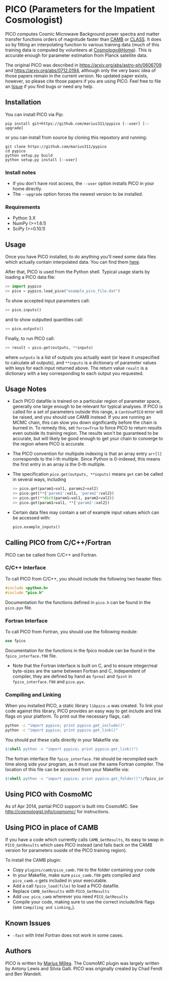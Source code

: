 # PICO (Parameters for the Impatient Cosmologist)

PICO computes Cosmic Microwave Background power spectra and matter transfer functions orders of magnitude faster than [CAMB](https://camb.info/) or [CLASS](https://class-code.net/). It does so by fitting an interpolating function to various training data (much of this training data is computed by volunteers at [Cosmology@Home](https://www.cosmologyathome.org)). This is accurate enough for parameter estimation from Planck satellite data. 

The original PICO was described in https://arxiv.org/abs/astro-ph/0606709 and https://arxiv.org/abs/0712.0194, although only the very basic idea of those papers remain in the current version. No updated paper exists, however, so please cite those papers if you are using PICO. Feel free to file an [Issue](https://github.com/marius311/pypico/issues) if you find bugs or need any help.


## Installation

You can install PICO via Pip:

```
pip install git+https://github.com/marius311/pypico [--user] [--upgrade]
```

or you can install from source by cloning this repostory and running:

```
git clone https://github.com/marius311/pypico
cd pypico
python setup.py build
python setup.py install [--user]
```


### Install notes

* If you don't have root access, the `--user` option installs PICO in your home directly.
* The `--upgrade` option forces the newest version to be installed. 

### Requirements

* Python 3.X
* NumPy (>=1.6.1)
* SciPy (>=0.10.1)


## Usage

Once you have PICO installed, to do anything you'll need some data files which actually contain interpolated data. You can find them [here](https://github.com/marius311/pypico-trainer/releases). 

After that, PICO is used from the Python shell. Typical usage starts by loading a PICO data file:

```python
>> import pypico
>> pico = pypico.load_pico("example_pico_file.dat")  
```

To show accepted input parameters call:

```python
>> pico.inputs()
```

and to show outputted quantities call:

```python
>> pico.outputs()
```
  
Finally, to run PICO call:
  
```python
>> result = pico.get(outputs, **inputs)
```

where `outputs` is a list of outputs you actually want (or leave it unspecified to calculate all outputs), and `**inputs` is a dictionary of parameter values with keys for each input returned above. The return value `result` is a dictionary with a key corresponding to each output you requested. 
    
## Usage Notes

* Each PICO datafile is trained on a particular region of parameter space, generally one large enough to be relevant for typical analyses. If PICO is called for a set of parameters outside this range, a `CantUsePICO` error will be raised, and you should use CAMB instead. If you are running an MCMC chain, this can slow you down significantly before the chain is burned in. To remedy this, set `force=True` to force PICO to return results even outside its training region. The results won't be guaranteed to be accurate, but will likely be good enough to get your chain to converge to the region where PICO is accurate. 

* The PICO convention for multipole indexing is that an array entry `arr[l]` corresponds to the l-th multiple. Since Python is 0-indexed, this means the first entry in an array is the 0-th multiple. 
   
* The specification `pico.get(outputs, **inputs)` means `get` can be called in several ways, including
     
    ```python
    >> pico.get(param1=val1, params2=val2)
    >> pico.get(**{'param1':val1, 'param2':val2})
    >> pico.get(**dict(param1=val1, param2=val2))
    >> pico.get(param1=val1, **{'param2':val2})
    ```
      
* Certain data files may contain a set of example input values which can be accessed with:
  
    ```python
    pico.example_inputs()
    ```



## Calling PICO from C/C++/Fortran

PICO can be called from C/C++ and Fortran. 

### C/C++ Interface

To call PICO from C/C++, you should include the following two header files:

```cpp
#include <python.h>
#include "pico.h"
```

Documentation for the functions defined in `pico.h` can be found in the `pico.pyx` file.

### Fortran Interface

To call PICO from Fortran, you should use the following module:

```fortran
use fpico
```

Documentation for the functions in the fpico module can be found in the `fpico_interface.f90` file. 

* Note that the Fortran interface is built on C, and to ensure integer/real byte-sizes are the same between Fortran and C, independent of compiler, they are defined by hand as `fpreal` and `fpint` in `fpico_interface.f90` and `pico.pyx`.


### Compiling and Linking

When you installed PICO, a static library `libpico.a` was created. To link your code against this library, PICO provides an easy way to get include and link flags on your platform. To print out the necessary flags, call:

```sh     
python -c "import pypico; print pypico.get_include()"
python -c "import pypico; print pypico.get_link()"
```
    
You should put these calls directly in your Makefile via:

```makefile
$(shell python -c "import pypico; print pypico.get_link()")
```


The fortran interface file `fpico_interface.f90` should be recompiled each time along side your program, as it must use the same Fortran compiler. The location of this file can be accessed from your Makefile via:

```makefile
$(shell python -c "import pypico; print pypico.get_folder()")/fpico_interface.f90
```


## Using PICO with CosmoMC

As of Apr 2014, partial PICO support is built into CosmoMC. See http://cosmologist.info/cosmomc/ for instructions.


## Using PICO in place of CAMB

If you have a code which currently calls `CAMB_GetResults`, its easy to swap in `PICO_GetResults` which uses PICO instead (and falls back on the CAMB version for parameters ouside of the PICO training region).

To install the CAMB plugin:

* Copy `plugins/camb/pico_camb.f90` to the folder containing your code
* In your Makefile, make sure `pico_camb.f90` gets compiled and `pico_camb.o` gets included in your executable.
* Add a call `fpico_load(file)` to load a PICO datafile.
* Replace `CAMB_GetResults` with `PICO_GetResults`
* Add `use pico_camb` wherever you need `PICO_GetResults`
* Compile your code, making sure to use the correct include/link flags (see `Compiling and Linking`_).


## Known Issues

* `-fast` with Intel Fortran does not work in some cases. 


## Authors

PICO is written by [Marius Millea](https://cosmicmar.com). The CosmoMC plugin was largely written by Antony Lewis and Silvia Galli. PICO was originally created by Chad Fendt and Ben Wandelt.
